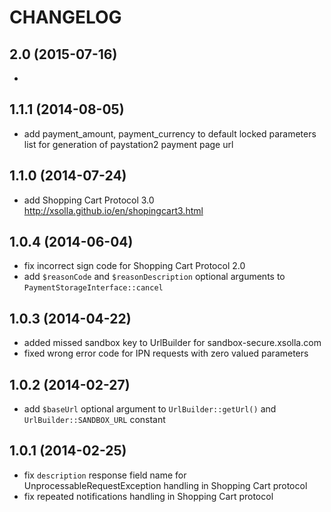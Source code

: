 # CHANGELOG

## 2.0 (2015-07-16)
*

## 1.1.1 (2014-08-05)
* add payment_amount, payment_currency to default locked parameters list for generation of paystation2 payment page url

## 1.1.0 (2014-07-24)
* add Shopping Cart Protocol 3.0 http://xsolla.github.io/en/shopingcart3.html

## 1.0.4 (2014-06-04)
* fix incorrect sign code for Shopping Cart Protocol 2.0
* add `$reasonCode` and `$reasonDescription` optional arguments to `PaymentStorageInterface::cancel`

## 1.0.3 (2014-04-22)
* added missed sandbox key to UrlBuilder for sandbox-secure.xsolla.com
* fixed wrong error code for IPN requests with zero valued parameters

## 1.0.2 (2014-02-27)
* add `$baseUrl` optional argument to `UrlBuilder::getUrl()` and `UrlBuilder::SANDBOX_URL` constant

## 1.0.1 (2014-02-25)
* fix `description` response field name for UnprocessableRequestException handling in Shopping Cart protocol
* fix repeated notifications handling in Shopping Cart protocol